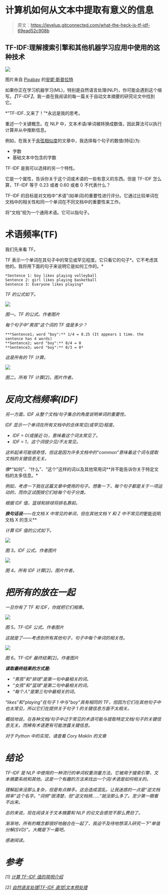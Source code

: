 # 计算机如何从文本中提取有意义的信息

> 原文：<https://levelup.gitconnected.com/what-the-heck-is-tf-idf-69ead52c908b>

## TF-IDF:理解搜索引擎和其他机器学习应用中使用的这种技术

![](img/45fe4a114230c6f25bb6015cd80a4a45.png)

图片来自 [Pixabay](https://pixabay.com/?utm_source=link-attribution&utm_medium=referral&utm_campaign=image&utm_content=1246674) 的[安妮·斯普拉特](https://pixabay.com/users/anniespratt-4900708/?utm_source=link-attribution&utm_medium=referral&utm_campaign=image&utm_content=1246674)

如果你正在学习机器学习(ML)，特别是自然语言处理(NLP)，你可能会遇到这个缩写。*【TF-IDF】*。我一直在我阅读的每一篇关于自动文本摘要的研究论文中找到它。

*"TF-IDF..又来了！”*永远是我的思考。

重述一个关键概念。在 NLP 中，文本术语/单词被转换成数值，因此算法可以执行计算并从中推断信息。

例如，在我关于[余弦相似度](https://towardsdatascience.com/cosine-similarity-intuition-with-implementation-in-python-51eade2674f6)的文章中，我选择每个句子的数值(特征)为:

*   字数
*   基础文本中包含的字数

TF-IDF 是我可以选择的另一个特性。

它是一个属性，告诉你关于这个词或术语的一些有意义的东西。但是 TF-IDF 怎么算，TF-IDF 等于 0.23 或者 0.60 或者 0 不代表什么？

TF-IDF 的目标是对文档中“术语”(如单词)的重要性进行评分。它通过比较单词在文档中的相关性和同一个单词在不同文档中的重要性来工作。

将“文档”视为一个通用术语。它可以指句子。

# 术语频率(TF)

我们先来看 TF。

TF 表示一个单词在其句子中的常见或罕见程度。它只看它的句子*。它不考虑其他的。我将用下面的句子来说明它是如何工作的。*

```
*Sentence 1: boy likes playing volleyball
Sentence 2: girl likes playing basketball
Sentence 3: Everyone likes playing*
```

*TF 的公式如下。*

*![](img/822641412c3490b14154cd59863f59e0.png)*

*图一。TF 的公式。作者图片*

*每个句子中“男孩”这个词的 TF 值是多少？*

```
***Sentence1; word "boy":** 1/4 = 0.25 (It appears 1 time. the sentence has 4 words)
**Sentence2; word "boy":** 0/4 = 0
**Sentence3; word "boy":** 0/3 = 0*
```

*这是所有的 TF 计算。*

*![](img/e9e8319d00280e839fd7626561454306.png)*

*图二。所有 TF 计算[2]。图片作者。*

# *反向文档频率(IDF)*

*另一方面，IDF 从整个文档/句子集合的角度说明单词的重要性。*

*IDF 显示一个单词在所有文档中的总体常见(或罕见)程度。*

*   *IDF = 0(或接近 0)，意味着这个词太常见了。*
*   *IDF = 1，这个词很少见/不太常见。*

*这听起来可能很奇怪，但这是因为许多文档中的“common”意味着这个词与提取文档的关键信息无关。*

*像**“如何”、“什么”、“这个”这样的词以及其他常用词**并不能告诉你关于特定文档的太多信息。*

*例如，考虑一下我在这篇文章中使用的句子。想象一下，每个句子都是关于一项运动的，而你正试图按它们给每个句子分类。*

*根据 IDF 值，篮球和排球将排名靠前。*

***换句话说**——在文档 X 中常见的单词，但在其他文档 Y 和 Z 中不常见的*更能说明文档 X 的含义**

*计算 IDF 值的公式如下。*

*![](img/b3bac21242db361aee6e791a4b6a098a.png)*

*图 3。IDF 公式。作者图片*

*![](img/d56e6e0c292ee11706e2828607049639.png)*

*图 4。所有 IDF 计算[2]。图片作者。*

# *把所有的放在一起*

*一旦你有了 TF 和 IDF，你就把它们相乘。*

*![](img/c0ffd26990f67b79bbff19cad4e1050d.png)*

*图 5。TF-IDF 公式。作者图片*

*这就是了——考虑到所有其他句子，句子中每个单词的相关性。*

*![](img/79d30ab62aa37ef7936fa09bdb6c4739.png)*

*图 6。TF-IDF 最终结果[2]。作者图片*

***读取最终结果的方式是:***

*   *“男孩”和“排球”是第一句中最相关的词。*
*   *“女孩”和“篮球”是第二句中最相关的词。*
*   *“每个人”是第三句中最相关的词。*

*“likes”和“playing”在句子 1 中与“boy”具有相同的 TF，但因为它们在其他句子中也太常见，所以它们在提供关于句子 1 的关键信息方面不太相关。*

*概括地说，在各种文档/句子中过于常见的术语可能与提取特定文档/句子的关键信息无关。而稀有术语更有可能泄露关键信息。*

*对于 Python 中的实现，请查看 Cory Maklin 的文章*

# *结论*

*TF-IDF 是 NLP 中使用的一种流行的单词权重测量方法。它被用于搜索引擎，文本摘要系统和其他。这是一个有趣的方法来找出一个词/术语是如何相关的。*

*理解起来没那么复杂，但是有点棘手。这会造成混乱。让我迷惑的一点是“逆文档频率”这个名字。“词频”很清楚，但“逆文档频……”就没那么多了。至少第一眼看不出来。*

*总的来说，现在阅读关于文本摘要和 NLP 的论文会感觉不那么费劲了。*

*渐渐地，所有的概念都很好地融合在一起了，我迫不及待地想深入研究一下“单值分解(SVD)”。大概是下一篇吧。*

*感谢阅读。*

# *参考*

*[1] [计算 TF-IDF 值的简明介绍](https://towardsdatascience.com/a-gentle-introduction-to-calculating-the-tf-idf-values-9e391f8a13e5)*

*[2] [自然语言处理|TF-IDF 直觉|文本预处理](https://www.youtube.com/watch?v=D2V1okCEsiE)*